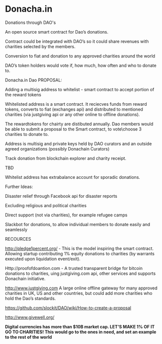 # Donacha.in
Donations through DAO's
 
An open source smart contract for Dao’s donations. 

Contract could be integrated with DAO’s so it could share revenues with charities selected by the members. 

Conversion to fiat and donation to any approved charities around the world 

DAO’s token holders would vote if, how much, how often and who to donate to. 


Donacha.in Dao PROPOSAL:

Adding a multisig address to whitelist - smart contract to accept portion of the reward tokens 

Whitelisted address is a smart contract. It reciecves funds from reward tokens, converts to fiat (exchanges api) and distributed to mentioned charities (via justgiving api or any other online to offline donations).

The rewardtokens for chairty are distibuted annually. Dao members would be able to submit a proposal to the Smart contract,
to vote\choose 3 charities to donate to.  

Address is multisig and private keys held by DAO curators and an outside agreed organizations (possibly Donachain Curators)

Track donation from blockchain explorer and charity receipt. 

TBD

Whitelist address has extrabalance account for sporadic donations.

Further Ideas:

Disaster relief through Facebook api for disaster reports

Excluding religious and political charities

Direct support (not via charities), for example refugee camps

Slackbot for donations, to allow individual members to donate easily and seamlessly


RECOURCES

http://pledge1percent.org/ - This is the model inspiring the smart contract. Allowing startup contributing 1% equity donations to charities (by warrants executed upon liquidation event/exit). 

Http://proofofdoantion.com - A trusted transparent bridge for bitcoin donations to charities, uing justgiving.com api, other services and supports Donachain initiative. 

http://www.justgiving.com  A large online offline gateway for many approved charities in UK, US and other countries, but could add more charities who hold the Dao’s standards. 

https://github.com/slockit/DAO/wiki/How-to-create-a-proposal

http://www.givewell.org/



**Digital currencies has more than $10B market cap. LET'S MAKE 1% OF IT GO TO CHARITIES! This would go to the ones in need, and set an example to the rest of the world** 

